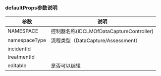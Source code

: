 ### defaultProps参数说明
|  参数   | 说明  |
|  ----  | ----  |
| NAMESPACE  | 控制器名称(IDCLMOfDataCaptureController) |
| namespaceType  | 流程类型（DataCapture/Assessment） |
| incidentId  |  |
| treatmentId  |  |
| editable  | 是否可以编辑 |

